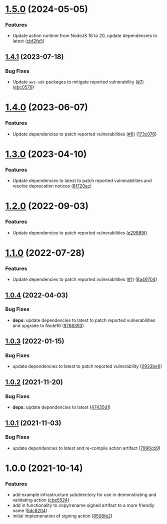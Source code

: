 # [1.5.0](https://github.com/clowdhaus/aws-lambda-code-signing-action/compare/v1.4.1...v1.5.0) (2024-05-05)


### Features

* Update action runtime from NodeJS 16 to 20, update dependencies to latest ([cbf2fe5](https://github.com/clowdhaus/aws-lambda-code-signing-action/commit/cbf2fe56cc291cc8fb7fe9b7147a84a800aacc0e))

## [1.4.1](https://github.com/clowdhaus/aws-lambda-code-signing-action/compare/v1.4.0...v1.4.1) (2023-07-18)


### Bug Fixes

* Update `aws-sdk` packages to mitigate reported vulnerability ([#7](https://github.com/clowdhaus/aws-lambda-code-signing-action/issues/7)) ([ebc0579](https://github.com/clowdhaus/aws-lambda-code-signing-action/commit/ebc0579f1459c40a2313869bdf65c951bb3cd4d1))

# [1.4.0](https://github.com/clowdhaus/aws-lambda-code-signing-action/compare/v1.3.0...v1.4.0) (2023-06-07)


### Features

* Update dependencies to patch reported vulnerabilities ([#6](https://github.com/clowdhaus/aws-lambda-code-signing-action/issues/6)) ([173c076](https://github.com/clowdhaus/aws-lambda-code-signing-action/commit/173c0767472d1530f46f2529e65057b8eee5e8b1))

# [1.3.0](https://github.com/clowdhaus/aws-lambda-code-signing-action/compare/v1.2.0...v1.3.0) (2023-04-10)


### Features

* Update dependencies to latest to patch reported vulnerabilities and resolve deprecation notices ([8f720ec](https://github.com/clowdhaus/aws-lambda-code-signing-action/commit/8f720ecb78d617ef70bf631f45aa34695ec35ab4))

# [1.2.0](https://github.com/clowdhaus/aws-lambda-code-signing-action/compare/v1.1.0...v1.2.0) (2022-09-03)


### Features

* Update dependencies to patch reported vulnerabilities ([e29989f](https://github.com/clowdhaus/aws-lambda-code-signing-action/commit/e29989f6b99d61a2a73e1a86d785f28b350af677))

# [1.1.0](https://github.com/clowdhaus/aws-lambda-code-signing-action/compare/v1.0.4...v1.1.0) (2022-07-28)


### Features

* Update dependencies to patch reported vulnerabilities ([#1](https://github.com/clowdhaus/aws-lambda-code-signing-action/issues/1)) ([8a49704](https://github.com/clowdhaus/aws-lambda-code-signing-action/commit/8a49704edbe6af9a2384ab837121c84540bf7d5a))

## [1.0.4](https://github.com/clowdhaus/aws-lambda-code-signing-action/compare/v1.0.3...v1.0.4) (2022-04-03)


### Bug Fixes

* **deps:** update dependencies to latest to patch reported vulnerabilities and upgrade to Node16 ([9766393](https://github.com/clowdhaus/aws-lambda-code-signing-action/commit/97663933eb19a276361c6e84fb95469357847445))

## [1.0.3](https://github.com/clowdhaus/aws-lambda-code-signing-action/compare/v1.0.2...v1.0.3) (2022-01-15)


### Bug Fixes

* update dependencies to latest to patch reported vulnerability ([0933be6](https://github.com/clowdhaus/aws-lambda-code-signing-action/commit/0933be6b74be8cbd818c2f6250caae194b4a5439))

## [1.0.2](https://github.com/clowdhaus/aws-lambda-code-signing-action/compare/v1.0.1...v1.0.2) (2021-11-20)


### Bug Fixes

* **deps:** update dependencies to latest ([47435d1](https://github.com/clowdhaus/aws-lambda-code-signing-action/commit/47435d1495651b56b1e2ebc464f6c904b6fc98ad))

## [1.0.1](https://github.com/clowdhaus/aws-lambda-code-signing-action/compare/v1.0.0...v1.0.1) (2021-11-03)


### Bug Fixes

* update dependencies to latest and re-compile action artifact ([7996cb9](https://github.com/clowdhaus/aws-lambda-code-signing-action/commit/7996cb90335859cc78d35280bb31e04fe6914831))

# 1.0.0 (2021-10-14)


### Features

* add example infrastructure subdirectory for use in demonstrating and validating action ([cbe5524](https://github.com/clowdhaus/aws-lambda-code-signing-action/commit/cbe55243c236ad183067d934f947a7c2c6fdb2bb))
* add in functionality to copy/rename signed artifact to a more friendly name ([5dc8204](https://github.com/clowdhaus/aws-lambda-code-signing-action/commit/5dc82044e80a7e4e92b8a6a46d6232381e5cafa0))
* initial implemenation of signing action ([8508fe2](https://github.com/clowdhaus/aws-lambda-code-signing-action/commit/8508fe24d41f97be9d05eda46dbc2e25127e7a34))
